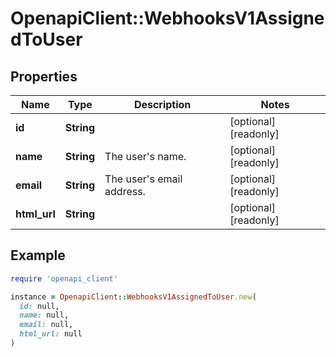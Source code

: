 # OpenapiClient::WebhooksV1AssignedToUser

## Properties

| Name | Type | Description | Notes |
| ---- | ---- | ----------- | ----- |
| **id** | **String** |  | [optional][readonly] |
| **name** | **String** | The user&#39;s name. | [optional][readonly] |
| **email** | **String** | The user&#39;s email address. | [optional][readonly] |
| **html_url** | **String** |  | [optional][readonly] |

## Example

```ruby
require 'openapi_client'

instance = OpenapiClient::WebhooksV1AssignedToUser.new(
  id: null,
  name: null,
  email: null,
  html_url: null
)
```

